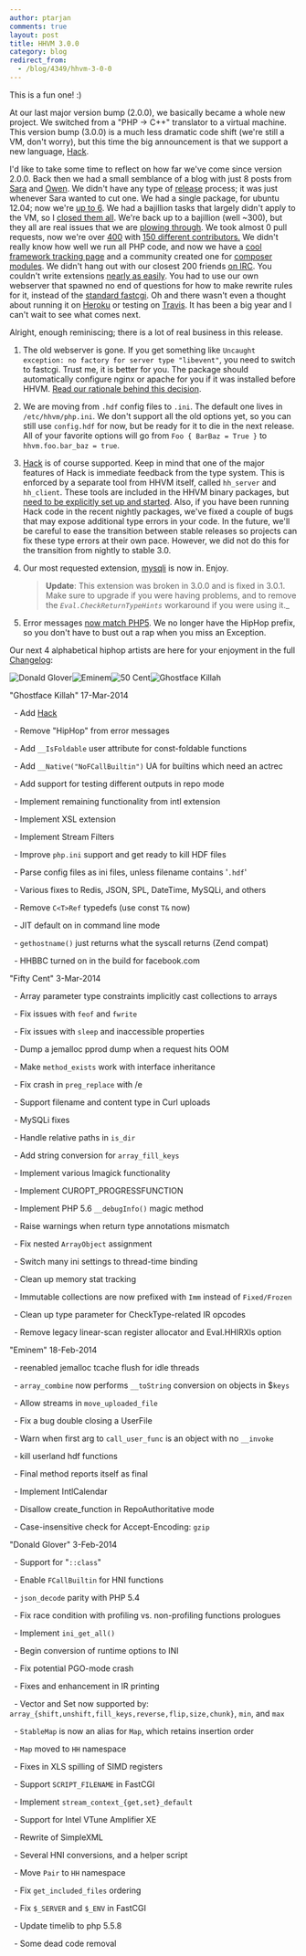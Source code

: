 ```yaml
---
author: ptarjan
comments: true
layout: post
title: HHVM 3.0.0
category: blog
redirect_from:
  - /blog/4349/hhvm-3-0-0
---
```


This is a fun one! :)

At our last major version bump (2.0.0), we basically became a whole new project. We switched from a "PHP -> C++" translator to a virtual machine. This version bump (3.0.0) is a much less dramatic code shift (we're still a VM, don't worry), but this time the big announcement is that we support a new language, [Hack](http://hacklang.org/).

<!--truncate-->

I'd like to take some time to reflect on how far we've come since version 2.0.0. Back then we had a small semblance of a blog with just 8 posts from [Sara](http://hhvm.com/blog/author/sgolemon) and [Owen](http://hhvm.com/blog/author/oyamauchi). We didn't have any type of [release](https://github.com/facebook/hhvm/wiki/Release-Schedule) process; it was just whenever Sara wanted to cut one. We had a single package, for ubuntu 12.04; now we're [up to 6](https://github.com/facebook/hhvm/wiki#installing-pre-built-packages-for-hhvm). We had a bajillion tasks that largely didn't apply to the VM, so I [closed them all](http://hhvm.com/blog/575/joining-retirement-testing-and-bankruptcy). We're back up to a bajillion (well ~300), but they all are real issues that we are [plowing through](http://hhvm.com/blog/3743/hhvm-the-next-six-months). We took almost 0 pull requests, now we're over [400](https://github.com/facebook/hhvm/pulls?direction=desc&page=17&sort=created&state=closed) with [150 different contributors.](https://github.com/facebook/hhvm/graphs/contributors) We didn't really know how well we run all PHP code, and now we have a [cool framework tracking page](http://hhvm.com/frameworks/) and a community created one for [composer modules](http://hhvm.h4cc.de/). We didn't hang out with our closest 200 friends [on IRC](http://webchat.freenode.net/?channels=hhvm). You couldn't write extensions [nearly as easily](https://github.com/facebook/hhvm/wiki/Extension-API). You had to use our own webserver that spawned no end of questions for how to make rewrite rules for it, instead of the [standard fastcgi](https://github.com/facebook/hhvm/wiki/FastCGI). Oh and there wasn't even a thought about running it on [Heroku](https://blog.heroku.com/archives/2014/3/21/hacking_hack_on_heroku) or testing on [Travis](http://blog.travis-ci.com/2013-12-16-test-php-code-with-the-hiphop-vm/). It has been a big year and I can't wait to see what comes next.

Alright, enough reminiscing; there is a lot of real business in this release.




  1. The old webserver is gone. If you get something like `Uncaught exception: no factory for server type "libevent"`, you need to switch to fastcgi. Trust me, it is better for you. The package should automatically configure nginx or apache for you if it was installed before HHVM. [Read our rationale behind this decision](https://github.com/facebook/hhvm/wiki/Libevent-Removal).


  2. We are moving from `.hdf` config files to `.ini`. The default one lives in `/etc/hhvm/php.ini`. We don't support all the old options yet, so you can still use `config.hdf` for now, but be ready for it to die in the next release. All of your favorite options will go from `Foo { BarBaz = True }` to `hhvm.foo.bar_baz = true`.


  3. [Hack](http://hacklang.org/) is of course supported. Keep in mind that one of the major features of Hack is immediate feedback from the type system. This is enforced by a separate tool from HHVM itself, called `hh_server` and `hh_client`. These tools are included in the HHVM binary packages, but [need to be explicitly set up and started](http://docs.hhvm.com/manual/en/install.hack.bootstrapping.php). Also, if you have been running Hack code in the recent nightly packages, we've fixed a couple of bugs that may expose additional type errors in your code. In the future, we'll be careful to ease the transition between stable releases so projects can fix these type errors at their own pace. However, we did not do this for the transition from nightly to stable 3.0.


  4. Our most requested extension, [mysqli](http://hhvm.com/blog/3689/implementing-mysqli) is now in. Enjoy.

	  > **Update**: This extension was broken in 3.0.0 and is fixed in 3.0.1. Make sure to upgrade if you were having problems, and to remove the _`Eval.CheckReturnTypeHints`_ workaround if you were using it._


  5. Error messages [now match PHP5](https://github.com/facebook/hhvm/commit/a6c13da511f2e089657aa86ba67cf7ee3a20ea6d). We no longer have the HipHop prefix, so you don't have to bust out a rap when you miss an Exception.


Our next 4 alphabetical hiphop artists are here for your enjoyment in the full [Changelog](https://github.com/facebook/hhvm/blob/master/hphp/NEWS):

![Donald Glover](/static/images/posts/CG_Coachella.jpg)![Eminem](/static/images/posts/Eminem_DJ_Hero.jpg)![50 Cent](/static/images/posts/50_Cent_2012.jpg)![Ghostface Killah](/static/images/posts/Theghostface.jpeg)


"Ghostface Killah" 17-Mar-2014




  - Add [Hack](http://hacklang.org)




  - Remove "HipHop" from error messages




  - Add `__IsFoldable` user attribute for const-foldable functions




  - Add `__Native("NoFCallBuiltin")` UA for builtins which need an actrec




  - Add support for testing different outputs in repo mode




  - Implement remaining functionality from intl extension




  - Implement XSL extension




  - Implement Stream Filters




  - Improve `php.ini` support and get ready to kill HDF files




  - Parse config files as ini files, unless filename contains '`.hdf`'




  - Various fixes to Redis, JSON, SPL, DateTime, MySQLi, and others




  - Remove `C<T>Ref` typedefs (use const `T&` now)




  - JIT default on in command line mode




  - `gethostname()` just returns what the syscall returns (Zend compat)




  - HHBBC turned on in the build for facebook.com







"Fifty Cent" 3-Mar-2014




  - Array parameter type constraints implicitly cast collections to arrays




  - Fix issues with `feof` and `fwrite`




  - Fix issues with `sleep` and inaccessible properties




  - Dump a jemalloc pprod dump when a request hits OOM




  - Make `method_exists` work with interface inheritance




  - Fix crash in `preg_replace` with /e




  - Support filename and content type in Curl uploads




  - MySQLi fixes




  - Handle relative paths in `is_dir`




  - Add string conversion for `array_fill_keys`




  - Implement various Imagick functionality




  - Implement CUROPT_PROGRESSFUNCTION




  - Implement PHP 5.6 `__debugInfo()` magic method




  - Raise warnings when return type annotations mismatch




  - Fix nested `ArrayObject` assignment




  - Switch many ini settings to thread-time binding




  - Clean up memory stat tracking




  - Immutable collections are now prefixed with `Imm` instead of `Fixed/Frozen`




  - Clean up type parameter for CheckType-related IR opcodes




  - Remove legacy linear-scan register allocator and Eval.HHIRXls option







"Eminem" 18-Feb-2014




  - reenabled jemalloc tcache flush for idle threads




  - `array_combine` now performs `__toString` conversion on objects in $`keys`




  - Allow streams in `move_uploaded_file`




  - Fix a bug double closing a UserFile




  - Warn when first arg to `call_user_func` is an object with no `__invoke`




  - kill userland hdf functions




  - Final method reports itself as final




  - Implement IntlCalendar




  - Disallow create_function in RepoAuthoritative mode




  - Case-insensitive check for Accept-Encoding: `gzip`







"Donald Glover" 3-Feb-2014




  - Support for "`::class`"




  - Enable `FCallBuiltin` for HNI functions




  - `json_decode` parity with PHP 5.4




  - Fix race condition with profiling vs. non-profiling functions prologues




  - Implement `ini_get_all()`




  - Begin conversion of runtime options to INI




  - Fix potential PGO-mode crash




  - Fixes and enhancement in IR printing




  - Vector and Set now supported by: `array_{shift,unshift,fill_keys,reverse,flip,size,chunk}`, `min`, and `max`




  - `StableMap` is now an alias for `Map`, which retains insertion order




  - `Map` moved to `HH` namespace




  - Fixes in XLS spilling of SIMD registers




  - Support `SCRIPT_FILENAME` in FastCGI




  - Implement `stream_context_{get,set}_default`




  - Support for Intel VTune Amplifier XE




  - Rewrite of SimpleXML




  - Several HNI conversions, and a helper script




  - Move `Pair` to `HH` namespace




  - Fix `get_included_files` ordering




  - Fix `$_SERVER` and `$_ENV` in FastCGI




  - Update timelib to php 5.5.8




  - Some dead code removal
